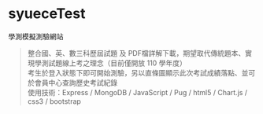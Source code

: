 # syueceTest
學測模擬測驗網站

> 整合國、英、數三科歷屆試題 及 PDF檔詳解下載，期望取代傳統題本、實現學測試題線上考之理念（目前僅開放 110 學年度）<br>
> 考生於登入狀態下即可開始測驗，另以直條圖顯示此次考試成績落點、並可於會員中心查詢歷史考試紀錄<br>
> 使用技術：Express / MongoDB / JavaScript / Pug / html5 / Chart.js / css3 / bootstrap
